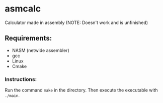 # asmcalc
Calculator made in assembly
(NOTE: Doesn't work and is unfinished)
## Requirements:

* NASM (netwide assembler)
* gcc
* Linux
* Cmake

### Instructions:

Run the command ```make``` in the directory.
Then execute the executable with ```./main```.
